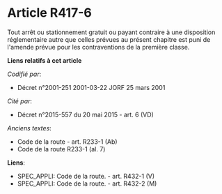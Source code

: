 # Article R417-6

Tout arrêt ou stationnement gratuit ou payant contraire à une disposition réglementaire autre que celles prévues au présent
chapitre est puni de l'amende prévue pour les contraventions de la première classe.

**Liens relatifs à cet article**

_Codifié par_:

  - Décret n°2001-251 2001-03-22 JORF 25 mars 2001

_Cité par_:

  - Décret n°2015-557 du 20 mai 2015 - art. 6 (VD)

_Anciens textes_:

  - Code de la route - art. R233-1 (Ab)
  - Code de la route R233-1 (al. 7)

**Liens**:

  - SPEC_APPLI: Code de la route. - art. R432-1 (V)
  - SPEC_APPLI: Code de la route. - art. R432-2 (M)
